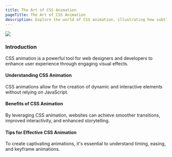 ```yaml
---
title: The Art of CSS Animation
pageTitle: The Art of CSS Animation
description: Explore the world of CSS animation, illustrating how subtle motion can elevate user engagement.
---
```


![](/assets/images/Rectangle2_13.png)

### Introduction

CSS animation is a powerful tool for web designers and developers to enhance user experience through engaging visual effects. 

#### Understanding CSS Animation

CSS animations allow for the creation of dynamic and interactive elements without relying on JavaScript. 

#### Benefits of CSS Animation

By leveraging CSS animation, websites can achieve smoother transitions, improved interactivity, and enhanced storytelling.

#### Tips for Effective CSS Animation

To create captivating animations, it's essential to understand timing, easing, and keyframe animations.
